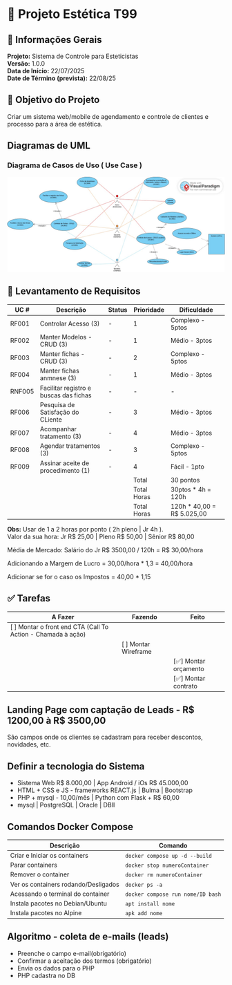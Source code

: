#  🎯 Projeto Estética T99

## 📄 Informações Gerais

**Projeto:** Sistema de Controle para Esteticistas <br>
**Versão:** 1.0.0 <br>
**Data de Início:** 22/07/2025 <br>
**Date de Término (prevista):** 22/08/25

## 📌 Objetivo do Projeto

Criar um sistema web/mobile de agendamento e controle de clientes e processo para a área de estética.

## Diagramas de UML

### Diagrama de Casos de Uso ( Use Case )

![Diagrama de Caso de Uso](images/estetica_caso_de_uso.jpg)

## 📃 Levantamento de Requisitos

|UC # | Descrição | Status | Prioridade | Dificuldade |
|-----|-----------|--------|------------|-------------|
| RF001 | Controlar Acesso (3) | - | 1 | Complexo - 5ptos |
| RF002 | Manter Modelos - CRUD (3) | - | 1 | Médio  - 3ptos |
| RF003 | Manter fichas - CRUD (3) | - | 2 | Complexo  - 5ptos |
| RF004 | Manter fichas anmnese (3) | - | 1 | Médio  - 3ptos |
| RNF005 | Facilitar registro e buscas das fichas | - | - | - |
| RF006 | Pesquisa de Satisfação do CLiente | - | 3 | Médio  - 3ptos |
| RF007 | Acompanhar tratamento (3) | - | 4 | Médio  - 3ptos |
| RF008 | Agendar tratamentos (3) | - | 3 | Complexo  - 5ptos | 
| RF009 | Assinar aceite de procedimento (1) | - | 4 | Fácil - 1pto |
| | | | Total | 30 pontos |
| | | | Total Horas | 30ptos * 4h = 120h |
| | | | Total Horas | 120h * 40,00 = R$ 5.025,00 |

**Obs:** Usar de 1 a 2 horas por ponto ( 2h pleno | Jr 4h ). <br>
Valor da sua hora: Jr R$ 25,00 | Pleno R$ 50,00 | Sênior R$ 80,00

Média de Mercado: Salário do Jr R$ 3500,00 / 120h = R$ 30,00/hora

Adicionando a Margem de Lucro = 30,00/hora * 1,3 = 40,00/hora

Adicionar se for o caso os Impostos = 40,00 * 1,15

## ✅ Tarefas 

| A Fazer    | Fazendo              | Feito                  |
|------------|----------------------|------------------------|
| [ ] Montar o front end CTA (Call To Action - Chamada à ação) |  |  |
|            | [ ] Montar Wireframe |                        |
|            |                      |[✅] Montar orçamento  | 
|            |                      |[✅] Montar contrato   |

## Landing Page com captação de Leads - R$ 1200,00 à R$ 3500,00

São campos onde os clientes se cadastram para receber descontos, novidades, etc.

## Definir a tecnologia do Sistema
- Sistema Web R$ 8.000,00 | App Android / iOs R$ 45.000,00
- HTML + CSS e JS - frameworks REACT.js | Bulma | Bootstrap
- PHP + mysql - 10,00/mês | Python com Flask + R$ 60,00
- mysql | PostgreSQL | Oracle | DBII

## Comandos Docker Compose

| Descrição | Comando |
|------|-----|
| Criar e Iniciar os containers | `docker compose up -d --build` |
| Parar containers | `docker stop numeroContainer`|
| Remover o container | `docker rm numeroContainer`|
| Ver os containers rodando/Desligados | `docker ps -a` |
| Acessando o terminal do container | `docker compose run nome/ID bash` |
| Instala pacotes no Debian/Ubuntu | `apt install nome` |
| Instala pacotes no Alpine | `apk add nome` |


## Algoritmo - coleta de e-mails (leads)

- Preenche o campo e-mail(obrigatório)
- Confirmar a aceitação dos termos (obrigatório)
- Envia os dados para o PHP
- PHP cadastra no DB






